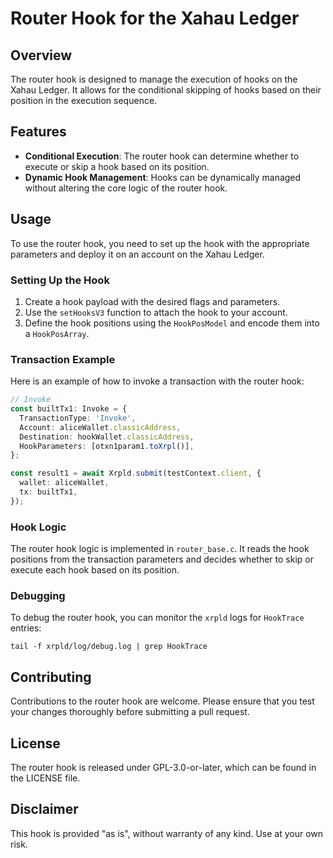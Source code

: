 # Router Hook for the Xahau Ledger

## Overview

The router hook is designed to manage the execution of hooks on the Xahau Ledger. It allows for the conditional skipping of hooks based on their position in the execution sequence.

## Features

- **Conditional Execution**: The router hook can determine whether to execute or skip a hook based on its position.
- **Dynamic Hook Management**: Hooks can be dynamically managed without altering the core logic of the router hook.

## Usage

To use the router hook, you need to set up the hook with the appropriate parameters and deploy it on an account on the Xahau Ledger.

### Setting Up the Hook

1. Create a hook payload with the desired flags and parameters.
2. Use the `setHooksV3` function to attach the hook to your account.
3. Define the hook positions using the `HookPosModel` and encode them into a `HookPosArray`.

### Transaction Example

Here is an example of how to invoke a transaction with the router hook:

```typescript
// Invoke
const builtTx1: Invoke = {
  TransactionType: 'Invoke',
  Account: aliceWallet.classicAddress,
  Destination: hookWallet.classicAddress,
  HookParameters: [otxn1param1.toXrpl()],
};

const result1 = await Xrpld.submit(testContext.client, {
  wallet: aliceWallet,
  tx: builtTx1,
});
```

### Hook Logic

The router hook logic is implemented in `router_base.c`. It reads the hook positions from the transaction parameters and decides whether to skip or execute each hook based on its position.

### Debugging

To debug the router hook, you can monitor the `xrpld` logs for `HookTrace` entries:

```shell
tail -f xrpld/log/debug.log | grep HookTrace
```

## Contributing

Contributions to the router hook are welcome. Please ensure that you test your changes thoroughly before submitting a pull request.

## License

The router hook is released under GPL-3.0-or-later, which can be found in the LICENSE file.

## Disclaimer

This hook is provided "as is", without warranty of any kind. Use at your own risk.